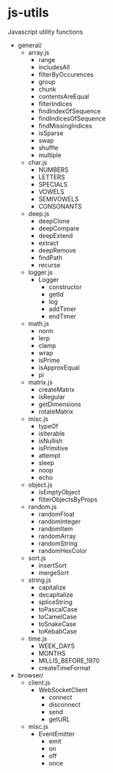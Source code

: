 # js-utils
Javascript utility functions


- general/
	- array.js
		- range
		- includesAll
		- filterByOccurences
		- group
		- chunk
		- contentsAreEqual
		- filterIndices
		- findIndexOfSequence
		- findIndicesOfSequence
		- findMissingIndices
		- isSparse
		- swap
		- shuffle
		- multiple
	- char.js
		- NUMBERS
		- LETTERS
		- SPECIALS
		- VOWELS
		- SEMIVOWELS
		- CONSONANTS
	- deep.js
		- deepClone
		- deepCompare
		- deepExtend
		- extract
		- deepRemove
		- findPath
		- recurse
	- logger.js
		- Logger
			- constructor
			- getId
			- log
			- addTimer
			- endTimer
	- math.js
		- norm
		- lerp
		- clamp
		- wrap
		- isPrime
		- isApproxEqual
		- pi
	- matrix.js
		- createMatrix
		- isRegular
		- getDimensions
		- rotateMatrix
	- misc.js
		- typeOf
		- isIterable
		- isNullish
		- isPrimitive
		- attempt
		- sleep
		- noop
		- echo
	- object.js
		- isEmptyObject
		- filterObjectsByProps
	- random.js
		- randomFloat
		- randomInteger
		- randomItem
		- randomArray
		- randomString
		- randomHexColor
	- sort.js
		- insertSort
		- mergeSort
	- string.js
		- capitalize
		- decapitalize
		- spliceString
		- toPascalCase
		- toCamelCase
		- toSnakeCase
		- toKebabCase
	- time.js
		- WEEK_DAYS
		- MONTHS
		- MILLIS_BEFORE_1970
		- createTimeFormat
- browser/
	- client.js
		- WebSocketClient
			- connect
			- disconnect
			- send
			- getURL
	- misc.js
		- EventEmitter
			- emit
			- on
			- off
			- once
